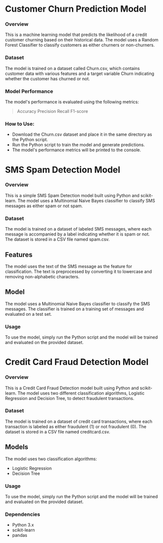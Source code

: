 # Customer Churn Prediction Model
### Overview
This is a machine learning model that predicts the likelihood of a credit customer churning based on their historical data. The model uses a Random Forest Classifier to classify customers as either churners or non-churners.

### Dataset
The model is trained on a dataset called Churn.csv, which contains customer data with various features and a target variable Churn indicating whether the customer has churned or not.

### Model Performance
The model's performance is evaluated using the following metrics:
 > Accuracy
 > Precision
 > Recall
 > F1-score

### How to Use:
 - Download the Churn.csv dataset and place it in the same directory as the Python script.
 - Run the Python script to train the model and generate predictions.
 - The model's performance metrics will be printed to the console.



# SMS Spam Detection Model
### Overview
This is a simple SMS Spam Detection model built using Python and scikit-learn. The model uses a Multinomial Naive Bayes classifier to classify SMS messages as either spam or not spam.

### Dataset
The model is trained on a dataset of labeled SMS messages, where each message is accompanied by a label indicating whether it is spam or not. The dataset is stored in a CSV file named spam.csv.

## Features
The model uses the text of the SMS message as the feature for classification.
The text is preprocessed by converting it to lowercase and removing non-alphabetic characters.

## Model
The model uses a Multinomial Naive Bayes classifier to classify the SMS messages.
The classifier is trained on a training set of messages and evaluated on a test set.

### Usage
To use the model, simply run the Python script and the model will be trained and evaluated on the provided dataset.



# Credit Card Fraud Detection Model
### Overview
This is a Credit Card Fraud Detection model built using Python and scikit-learn. The model uses two different classification algorithms, Logistic Regression and Decision Tree, to detect fraudulent transactions.

### Dataset
The model is trained on a dataset of credit card transactions, where each transaction is labeled as either fraudulent (1) or not fraudulent (0). The dataset is stored in a CSV file named creditcard.csv.

## Models
The model uses two classification algorithms:
 - Logistic Regression
 - Decision Tree

### Usage
To use the model, simply run the Python script and the model will be trained and evaluated on the provided dataset.

### Dependencies
 * Python 3.x
 * scikit-learn
 * pandas
